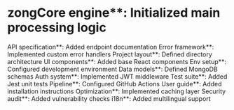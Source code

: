 # zongCore engine**: Initialized main processing logic
API specification**: Added endpoint documentation
Error framework**: Implemented custom error handlers
Project layout**: Defined directory architecture
UI components**: Added base React components
Env setup**: Configured development environment
Data models**: Defined MongoDB schemas
Auth system**: Implemented JWT middleware
Test suite**: Added Jest unit tests
Pipeline**: Configured GitHub Actions
User guide**: Added installation instructions
Optimization**: Implemented caching layer
Security audit**: Added vulnerability checks
i18n**: Added multilingual support
